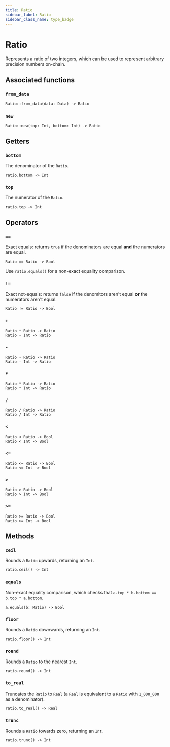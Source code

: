 ```yaml
---
title: Ratio
sidebar_label: Ratio
sidebar_class_name: type_badge
---
```


# <span className="type_badge">Ratio</span>

Represents a ratio of two integers, which can be used to represent arbitrary precision numbers on-chain.

## Associated functions

### `from_data`

```helios
Ratio::from_data(data: Data) -> Ratio
```

### `new`

```helios
Ratio::new(top: Int, bottom: Int) -> Ratio
```

## Getters

### `bottom`

The denominator of the `Ratio`.

```helios
ratio.bottom -> Int
```

### `top`

The numerator of the `Ratio`.

```helios
ratio.top -> Int
```

## Operators

### `==`

Exact equals: returns `true` if the denominators are equal **and** the numerators are equal.

```helios
Ratio == Ratio -> Bool
```

Use `ratio.equals()` for a non-exact equality comparison.

### `!=`

Exact not-equals: returns `false` if the denomitors aren't equal **or** the numerators aren't equal.

```helios
Ratio != Ratio -> Bool
```

### `+`

```helios
Ratio + Ratio -> Ratio
Ratio + Int -> Ratio
```

### `-`

```helios
Ratio - Ratio -> Ratio
Ratio - Int -> Ratio
```

### `*`

```helios
Ratio * Ratio -> Ratio
Ratio * Int -> Ratio
```

### `/`

```helios
Ratio / Ratio -> Ratio
Ratio / Int -> Ratio
```

### `<`

```helios
Ratio < Ratio -> Bool
Ratio < Int -> Bool
```

### `<=`

```helios
Ratio <= Ratio -> Bool
Ratio <= Int -> Bool
```

### `>`

```helios
Ratio > Ratio -> Bool
Ratio > Int -> Bool
```

### `>=`

```helios
Ratio >= Ratio -> Bool
Ratio >= Int -> Bool
```

## Methods

### `ceil`

Rounds a `Ratio` upwards, returning an `Int`.

```helios
ratio.ceil() -> Int
```

### `equals`

Non-exact equality comparison, which checks that `a.top * b.bottom == b.top * a.bottom`.

```helios
a.equals(b: Ratio) -> Bool
```

### `floor`

Rounds a `Ratio` downwards, returning an `Int`.

```helios
ratio.floor() -> Int
```

### `round`

Rounds a `Ratio` to the nearest `Int`.

```helios
ratio.round() -> Int
```

### `to_real`

Truncates the `Ratio` to `Real` (a `Real` is equivalent to a `Ratio` with `1_000_000` as a denominator).

```helios
ratio.to_real() -> Real
```

### `trunc`

Rounds a `Ratio` towards zero, returning an `Int`.

```helios
ratio.trunc() -> Int
```
